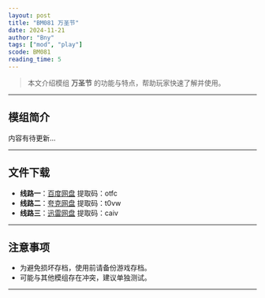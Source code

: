 ```yaml
---
layout: post
title: "BM081 万圣节"
date: 2024-11-21
author: "Bny"
tags: ["mod", "play"]
scode: BM081
reading_time: 5
---
```


> 本文介绍模组 **万圣节** 的功能与特点，帮助玩家快速了解并使用。

---

## 模组简介

内容有待更新...

---


## 文件下载
- **线路一**：[百度网盘](https://pan.baidu.com/s/1rZVU6U3S_RsOoXPSGeH1Cg?pwd=otfc)  提取码：otfc  
- **线路二**：[夸克网盘](https://pan.quark.cn/s/83dda3ab3bc5?pwd=t0vw)  提取码：t0vw  
- **线路三**：[迅雷网盘](https://pan.xunlei.com/s/VOCCbcHBElJknJcJbgLU3ED3A1?pwd=caiv)  提取码：caiv  

---

## 注意事项
- 为避免损坏存档，使用前请备份游戏存档。
- 可能与其他模组存在冲突，建议单独测试。

---

